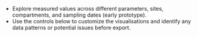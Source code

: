 - Explore measured values across different parameters, sites, compartments, and
  sampling dates (early prototype).
- Use the controls below to customize the visualisations and identify any data
  patterns or potential issues before export.
